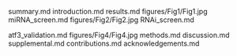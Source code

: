 summary.md
introduction.md
results.md
figures/Fig1/Fig1.jpg
miRNA_screen.md
figures/Fig2/Fig2.jpg
RNAi_screen.md

atf3_validation.md
figures/Fig4/Fig4.jpg
methods.md
discussion.md
supplemental.md
contributions.md
acknowledgements.md